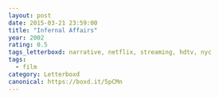 ```yaml
---
layout: post 
date: 2015-03-21 23:59:00
title: "Infernal Affairs"
year: 2002
rating: 0.5
tags_letterboxd: narrative, netflix, streaming, hdtv, nyc
tags:
  - film
category: Letterboxd
canonical: https://boxd.it/5pCMn
---
```

